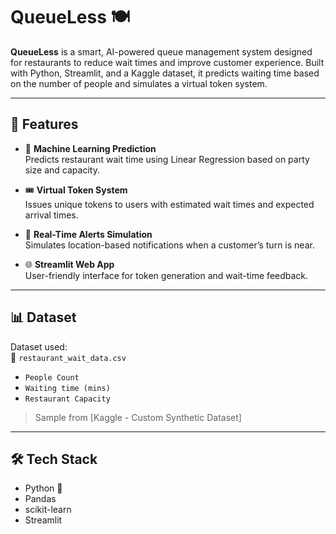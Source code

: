 # QueueLess 🍽️

**QueueLess** is a smart, AI-powered queue management system designed for restaurants to reduce wait times and improve customer experience. Built with Python, Streamlit, and a Kaggle dataset, it predicts waiting time based on the number of people and simulates a virtual token system.

---

## 🚀 Features

- 🧠 **Machine Learning Prediction**  
  Predicts restaurant wait time using Linear Regression based on party size and capacity.

- 🎟️ **Virtual Token System**  
  Issues unique tokens to users with estimated wait times and expected arrival times.

- 🔔 **Real-Time Alerts Simulation**  
  Simulates location-based notifications when a customer’s turn is near.

- 🌐 **Streamlit Web App**  
  User-friendly interface for token generation and wait-time feedback.

---

## 📊 Dataset

Dataset used:  
📂 `restaurant_wait_data.csv`  
- `People Count`  
- `Waiting time (mins)`  
- `Restaurant Capacity`

> Sample from [Kaggle - Custom Synthetic Dataset]

---

## 🛠️ Tech Stack

- Python 🐍  
- Pandas  
- scikit-learn  
- Streamlit  

